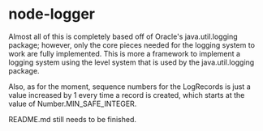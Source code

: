 # node-logger
Almost all of this is completely based off of Oracle's java.util.logging package; however, only the core pieces needed for the logging system to work are fully implemented. This is more a framework to implement a logging system using the level system that is used by the java.util.logging package.

Also, as for the moment, sequence numbers for the LogRecords is just a value increased by 1 every time a record is created, which starts at the value of Number.MIN_SAFE_INTEGER.

README.md still needs to be finished.

